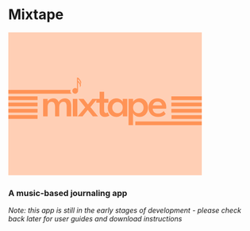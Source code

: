 # Mixtape
![title image](splash.png)
### A music-based journaling app

_Note: this app is still in the early stages of development - please check back later for user guides and download instructions_
